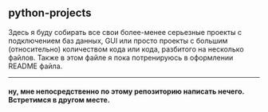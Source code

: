 ## python-projects
Здесь я буду собирать все свои более-менее серьезные проекты с подключением баз данных, GUI или просто проекты с большим (относительно) количеством кода или кода, разбитого на несколько файлов. Также в этом файле я пока потренируюсь в оформлении README файла.
___
#### ну, мне непосредственно по этому репозиторию написать нечего. Встретимся в другом месте.
